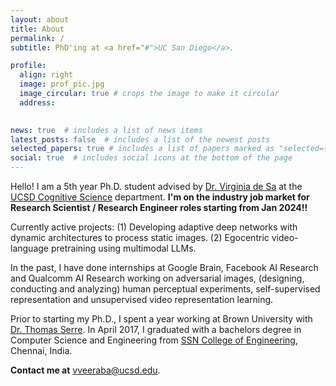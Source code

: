 ```yaml
---
layout: about
title: About
permalink: /
subtitle: PhD'ing at <a href="#">UC San Diego</a>.

profile:
  align: right
  image: prof_pic.jpg
  image_circular: true # crops the image to make it circular
  address:
  

news: true  # includes a list of news items
latest_posts: false  # includes a list of the newest posts
selected_papers: true # includes a list of papers marked as "selected={true}"
social: true  # includes social icons at the bottom of the page
---
```


Hello! I am a 5th year Ph.D. student advised by [Dr. Virginia de Sa](http://www.cogsci.ucsd.edu/~desa/) at the [UCSD Cognitive Science](http://cogsci.ucsd.edu) department. **I'm on the industry job market for Research Scientist / Research Engineer roles starting from Jan 2024!!**

Currently active projects: (1) Developing adaptive deep networks with dynamic architectures to process static images. (2) Egocentric video-language pretraining using multimodal LLMs.

In the past, I have done internships at Google Brain, Facebook AI Research and Qualcomm AI Research working on adversarial images, (designing, conducting and analyzing) human perceptual experiments, self-supervised representation and unsupervised video representation learning.

Prior to starting my Ph.D., I spent a year working at Brown University with [Dr. Thomas Serre](http://serre-lab.clps.brown.edu/).
In April 2017, I graduated with a bachelors degree in Computer Science and Engineering from [SSN College of Engineering](http://www.ssn.edu.in/?page_id=124), Chennai, India.

**Contact me at** [vveeraba@ucsd.edu](mailto:vveeraba@ucsd.edu).
<!-- {% twitter https://twitter.com/simple_cell_/timelines/539487832448843776 limit=5 widget_type=grid maxwidth=500 %} -->
